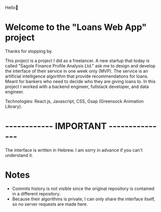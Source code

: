 Hello🙂

# Welcome to the "Loans Web App" project #

Thanks for stopping by.

This project is a project I did as a freelancer. A new startup that today is called "Sagole Finance Profile Analysis Ltd." ask me to design and develop the interface of their service in one week only (MVP). The service is an artificial intelligence algorithm that provide recommendations for loans. Meant for bankers who need to decide who they are giving loans to. In this project I worked with a backend engineer, fullstack developer, and data engineer.

Technologies: React.js, Javascript, CSS, Gsap (Greensock Animation Library).

# ------------ IMPORTANT --------------- #

The interface is written in Hebrew. I am sorry in advance if you can't understand it.

# Notes #

- Commits history is not visible since the original repository is contained in a different repository.
- Because their algorithms is private, I can only share the interface itself, so no server requests are made here.
